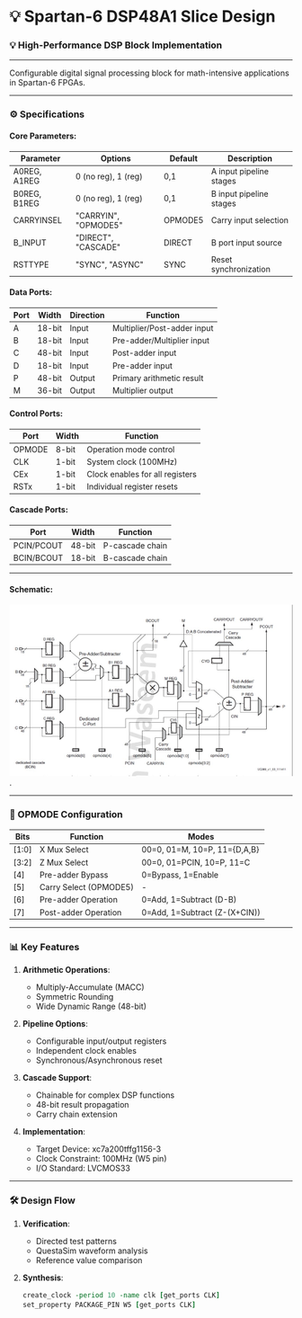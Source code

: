 # 💡 Spartan-6 DSP48A1 Slice Design

### 💡 High-Performance DSP Block Implementation

---

Configurable digital signal processing block for math-intensive applications in Spartan-6 FPGAs.

---

### ⚙️ Specifications

#### Core Parameters:
| Parameter          | Options               | Default | Description                          |
|--------------------|-----------------------|---------|--------------------------------------|
| A0REG, A1REG      | 0 (no reg), 1 (reg)   | 0,1     | A input pipeline stages              |
| B0REG, B1REG      | 0 (no reg), 1 (reg)   | 0,1     | B input pipeline stages              |
| CARRYINSEL        | "CARRYIN", "OPMODE5"  | OPMODE5 | Carry input selection                |
| B_INPUT           | "DIRECT", "CASCADE"   | DIRECT  | B port input source                  |
| RSTTYPE           | "SYNC", "ASYNC"       | SYNC    | Reset synchronization                |

#### Data Ports:
| Port         | Width  | Direction | Function                          |
|--------------|--------|-----------|-----------------------------------|
| A            | 18-bit | Input     | Multiplier/Post-adder input       |
| B            | 18-bit | Input     | Pre-adder/Multiplier input        |
| C            | 48-bit | Input     | Post-adder input                  |
| D            | 18-bit | Input     | Pre-adder input                   |
| P            | 48-bit | Output    | Primary arithmetic result         |
| M            | 36-bit | Output    | Multiplier output                 |

#### Control Ports:
| Port          | Width  | Function                              |
|---------------|--------|---------------------------------------|
| OPMODE        | 8-bit  | Operation mode control                |
| CLK           | 1-bit  | System clock (100MHz)                 |
| CEx           | 1-bit  | Clock enables for all registers       |
| RSTx          | 1-bit  | Individual register resets            |

#### Cascade Ports:
| Port          | Width  | Function                              |
|---------------|--------|---------------------------------------|
| PCIN/PCOUT    | 48-bit | P-cascade chain                       |
| BCIN/BCOUT    | 18-bit | B-cascade chain                       |

---

#### Schematic:
![DSP48A1_S Schematic](https://github.com/Mina-Fathy23/Digital_Design_Diploma/blob/5b22dfaaecea2f6491324de649ee930f279f8e45/Spartan6%20_DSP48A1_Project_1/DSP48A1_Schematic.jpg).

---

### 🔢 OPMODE Configuration

| Bits  | Function                      | Modes                             |
|-------|-------------------------------|-----------------------------------|
| [1:0] | X Mux Select                  | 00=0, 01=M, 10=P, 11={D,A,B}     |
| [3:2] | Z Mux Select                  | 00=0, 01=PCIN, 10=P, 11=C        |
| [4]   | Pre-adder Bypass              | 0=Bypass, 1=Enable               |
| [5]   | Carry Select (OPMODE5)        | -                                 |
| [6]   | Pre-adder Operation           | 0=Add, 1=Subtract (D-B)          |
| [7]   | Post-adder Operation          | 0=Add, 1=Subtract (Z-(X+CIN))    |

---

### 📊 Key Features

1. **Arithmetic Operations**:
   - Multiply-Accumulate (MACC)
   - Symmetric Rounding
   - Wide Dynamic Range (48-bit)

2. **Pipeline Options**:
   - Configurable input/output registers
   - Independent clock enables
   - Synchronous/Asynchronous reset

3. **Cascade Support**:
   - Chainable for complex DSP functions
   - 48-bit result propagation
   - Carry chain extension

4. **Implementation**:
   - Target Device: xc7a200tffg1156-3
   - Clock Constraint: 100MHz (W5 pin)
   - I/O Standard: LVCMOS33

---

### 🛠️ Design Flow

1. **Verification**:
   - Directed test patterns
   - QuestaSim waveform analysis
   - Reference value comparison

2. **Synthesis**:
   ```tcl
   create_clock -period 10 -name clk [get_ports CLK]
   set_property PACKAGE_PIN W5 [get_ports CLK]
